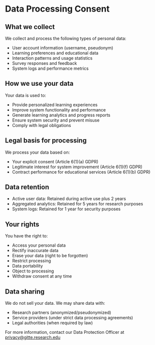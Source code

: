 # Data Processing Consent

## What we collect
We collect and process the following types of personal data:
- User account information (username, pseudonym)
- Learning preferences and educational data
- Interaction patterns and usage statistics
- Survey responses and feedback
- System logs and performance metrics

## How we use your data
Your data is used to:
- Provide personalized learning experiences
- Improve system functionality and performance
- Generate learning analytics and progress reports
- Ensure system security and prevent misuse
- Comply with legal obligations

## Legal basis for processing
We process your data based on:
- Your explicit consent (Article 6(1)(a) GDPR)
- Legitimate interest for system improvement (Article 6(1)(f) GDPR)
- Contract performance for educational services (Article 6(1)(b) GDPR)

## Data retention
- Active user data: Retained during active use plus 2 years
- Aggregated analytics: Retained for 5 years for research purposes
- System logs: Retained for 1 year for security purposes

## Your rights
You have the right to:
- Access your personal data
- Rectify inaccurate data
- Erase your data (right to be forgotten)
- Restrict processing
- Data portability
- Object to processing
- Withdraw consent at any time

## Data sharing
We do not sell your data. We may share data with:
- Research partners (anonymized/pseudonymized)
- Service providers (under strict data processing agreements)
- Legal authorities (when required by law)

For more information, contact our Data Protection Officer at privacy@gitte.research.edu